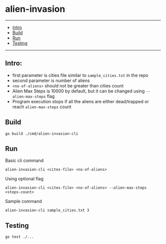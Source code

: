 # alien-invasion

---
* [Intro](#intro)
* [Build](#build)
* [Run](#run)
* [Testing](#testing)
---
## Intro:
* first parameter is cities file similar to `sample_cities.txt` in the repo
* second parameter is number of aliens
* `<no-of-aliens>` should not be greater than cities count
* Alien Max Steps is 10000 by default, but it can be changed using `--alien-max-steps` flag
* Program execution stops if all the aliens are either dead/trapped or reach `alien-max-steps` count

## Build
    go build ./cmd/alien-invasion-cli

## Run
Basic cli command

    alien-invasion-cli <cites-file> <no-of-aliens>
    
Using optional flag

    alien-invasion-cli <cites-file> <no-of-aliens> --alien-max-steps <steps-count>

Sample command

    alien-invasion-cli sample_cities.txt 3

## Testing
    go test ./...
